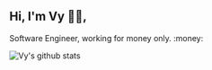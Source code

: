 ## Hi, I'm Vy :technologist:,
Software Engineer, working for money only. :money:

![Vy's github stats](https://github-readme-stats.vercel.app/api?username=trankhacvy&show_icons=true)
